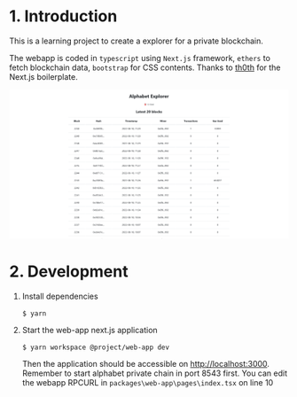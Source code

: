 # 1. Introduction

This is a learning project to create a explorer for a private blockchain.

The webapp is coded in `typescript` using `Next.js` framework, `ethers` to fetch blockchain data, `bootstrap` for CSS contents.
Thanks to [th0th](https://github.com/th0th/nextjs-typescript-yarn-workspaces) for the Next.js boilerplate.

![Alphabet explorer](https://github.com/NHTuanDat/nextjs-typescript-alphabet-explorer/blob/master/Screenshot%202022-08-10%20at%2011-29-56%20Alphabet%20Explorer.png)

# 2. Development

1. Install dependencies

    ```shell script
    $ yarn
    ```

2. Start the web-app next.js application

    ```shell script
    $ yarn workspace @project/web-app dev
    ```

    Then the application should be accessible on [http://localhost:3000](http://localhost:3000).
    Remember to start alphabet private chain in port 8543 first.
    You can edit the webapp RPCURL in `packages\web-app\pages\index.tsx` on line 10
